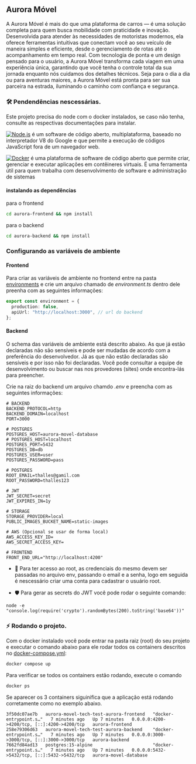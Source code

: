 ## Aurora Móvel

A Aurora Móvel é mais do que uma plataforma de carros — é uma solução completa para quem busca mobilidade com praticidade e inovação. Desenvolvida para atender às necessidades de motoristas modernos, ela oferece ferramentas intuitivas que conectam você ao seu veículo de maneira simples e eficiente, desde o gerenciamento de rotas até o acompanhamento em tempo real. Com tecnologia de ponta e um design pensado para o usuário, a Aurora Móvel transforma cada viagem em uma experiência única, garantindo que você tenha o controle total da sua jornada enquanto nós cuidamos dos detalhes técnicos. Seja para o dia a dia ou para aventuras maiores, a Aurora Móvel está pronta para ser sua parceira na estrada, iluminando o caminho com confiança e segurança.

### 🛠 Pendendências nescessárias.

Este projeto precisa do node com o docker instalados, se caso não tenha, consulte as respectivas documentações para instalar.

[![Node.js](https://img.shields.io/badge/Node.js-339933?style=for-the-badge&logo=node.js&logoColor=white)](https://nodejs.org/pt) é um software de código aberto, multiplataforma, baseado no interpretador V8 do Google e que permite a execução de códigos JavaScript fora de um navegador web.

[![Docker](https://img.shields.io/badge/Docker-2496ED?style=for-the-badge&logo=docker&logoColor=white)](https://www.docker.com/) é uma plataforma de software de código aberto que permite criar, gerenciar e executar aplicações em contêineres virtuais. É uma ferramenta útil para quem trabalha com desenvolvimento de software e administração de sistemas

#### instalando as dependências

para o frontend

```bash
cd aurora-frontend && npm install
```

para o backend

```bash
cd aurora-backend && npm install
```

### Configurando as variáveis de ambiente

#### Frontend

Para criar as variáveis de ambiente no frontend entre na pasta [environments](./aurora-frontend/src/environments) e crie um arquivo chamado de _environment.ts_ dentro dele preenha com as seguintes informações:

```ts
export const environment = {
  production: false,
  apiUrl: "http://localhost:3000", // url do backend
};
```

#### Backend

O schema das variáveis de ambiente está descrito abaixo. As que já estão declaradas não são sensíveis e pode ser mudadas de acordo com a preferência do desenvolvedor. Já as que não estão declaradas são sensíveis e por isso não foi declaradas. Você pode consultar a equipe de desenvolvimento ou buscar nas nos provedores (sites) onde encontra-lás para preencher.

Crie na raiz do backend um arquivo chamdo _.env_ e preencha com as seguintes informações:

```env
# BACKEND
BACKEND_PROTOCOL=http
BACKEND_DOMAIN=localhost
PORT=3000

# POSTGRES
POSTGRES_HOST=aurora-movel-database
# POSTGRES_HOST=localhost
POSTGRES_PORT=5432
POSTGRES_DB=db
POSTGRES_USER=user
POSTGRES_PASSWORD=pass

# POSTGRES
ROOT_EMAIL=thalles@gamil.com
ROOT_PASSWORD=thalles123

# JWT
JWT_SECRET=secret
JWT_EXPIRES_IN=1y

# STORAGE
STORAGE_PROVIDER=local
PUBLIC_IMAGES_BUCKET_NAME=static-images

# AWS (Opcional se usar de forma local)
AWS_ACCESS_KEY_ID=
AWS_SECRET_ACCESS_KEY=

# FRONTEND
FRONT_END_URL="http://localhost:4200"
```

- 🔑 Para ter acesso ao root, as credenciais do mesmo devem ser passadas no arquivo env, passando o email e a senha, logo em seguida é nescessário criar uma conta para cadastrar o usuário root.

- 🛡️ Para gerar as secrets do JWT você pode rodar o seguinte comando:

```
node -e "console.log(require('crypto').randomBytes(200).toString('base64'))"
```

### ⚡ Rodando o projeto.

Com o docker instalado você pode entrar na pasta raiz (root) do seu projeto e executar o comando abaixo para ele rodar todos os containers descritos no [docker-compose.yml](./docker-compose.yml):

```bash
docker compose up
```

Para verificar se todos os containers estão rodando, execute o comando

```bash
docker ps
```

Se aparecer os 3 containers siguinifica que a aplicação está rodando corretamente como no exemplo abaixo.

```
3f50dc07ae7b   aurora-movel-tech-test-aurora-frontend   "docker-entrypoint.s…"   7 minutes ago   Up 7 minutes   0.0.0.0:4200->4200/tcp, [::]:4200->4200/tcp   aurora-frontend
258e79306d63   aurora-movel-tech-test-aurora-backend    "docker-entrypoint.s…"   7 minutes ago   Up 7 minutes   0.0.0.0:3000->3000/tcp, [::]:3000->3000/tcp   aurora-backend
7662fd84ad13   postgres:15-alpine                       "docker-entrypoint.s…"   7 minutes ago   Up 7 minutes   0.0.0.0:5432->5432/tcp, [::]:5432->5432/tcp   aurora-movel-database
```
